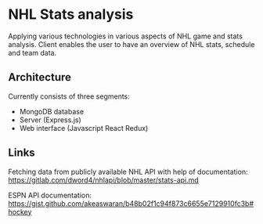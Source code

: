# NHL Stats analysis

Applying various technologies in various aspects of NHL game and stats analysis. Client enables the user to have an overview of NHL stats, schedule and team data.

## Architecture
Currently consists of three segments: 
- MongoDB database
- Server (Express.js)
- Web interface (Javascript React Redux)

## Links
Fetching data from publicly available NHL API with help of documentation: https://gitlab.com/dword4/nhlapi/blob/master/stats-api.md

ESPN API documentation:
https://gist.github.com/akeaswaran/b48b02f1c94f873c6655e7129910fc3b#hockey